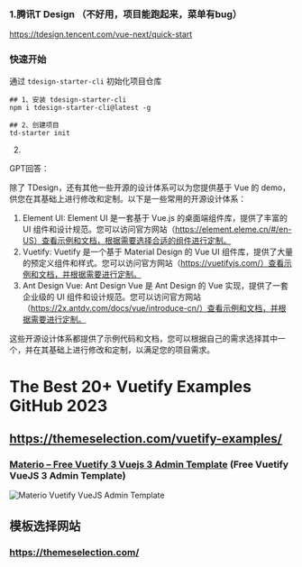 ### 1.腾讯T Design （不好用，项目能跑起来，菜单有bug）

https://tdesign.tencent.com/vue-next/quick-start

### 快速开始

通过 `tdesign-starter-cli` 初始化项目仓库

```
## 1、安装 tdesign-starter-cli
npm i tdesign-starter-cli@latest -g

## 2、创建项目
td-starter init
```



2.

GPT回答：

除了 TDesign，还有其他一些开源的设计体系可以为您提供基于 Vue 的 demo，供您在其基础上进行修改和定制。以下是一些常用的开源设计体系：

1. Element UI: Element UI 是一套基于 Vue.js 的桌面端组件库，提供了丰富的 UI 组件和设计规范。您可以访问官方网站（https://element.eleme.cn/#/en-US）查看示例和文档，根据需要选择合适的组件进行定制。
2. Vuetify: Vuetify 是一个基于 Material Design 的 Vue UI 组件库，提供了大量的预定义组件和样式。您可以访问官方网站（https://vuetifyjs.com/）查看示例和文档，并根据需要进行定制。
3. Ant Design Vue: Ant Design Vue 是 Ant Design 的 Vue 实现，提供了一套企业级的 UI 组件和设计规范。您可以访问官方网站（https://2x.antdv.com/docs/vue/introduce-cn/）查看示例和文档，并根据需要进行定制。

这些开源设计体系都提供了示例代码和文档，您可以根据自己的需求选择其中一个，并在其基础上进行修改和定制，以满足您的项目需求。



# The Best 20+ Vuetify Examples GitHub 2023 

## https://themeselection.com/vuetify-examples/



### [Materio – Free Vuetify 3 Vuejs 3 Admin Template](https://themeselection.com/item/materio-free-vuetify-vuejs-admin-template/) (Free Vuetify VueJS 3 Admin Template)

![Materio Vuetify VueJS Admin Template](https://q4y2k3w9.rocketcdn.me/wp-content/uploads/2022/09/materio-vue-free-banner-github.png)

## 模板选择网站

### https://themeselection.com/